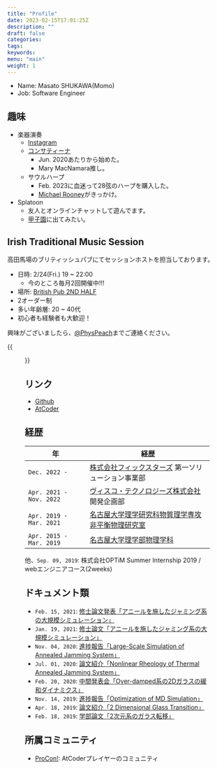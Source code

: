 ```yaml
---
title: "Profile"
date: 2023-02-15T17:01:25Z
description: ""
draft: false
categories:
tags:
keywords:
menu: "main"
weight: 1
---
```


- Name: Masato SHUKAWA(Momo)
- Job: Software Engineer

## 趣味
- 楽器演奏
    - [Instagram](https://www.instagram.com/physpeach/)
    - [コンサティーナ](/concertina)
        - Jun. 2020あたりから始めた。
        - Mary MacNamara推し。
    - サウルハープ
        - Feb. 2023に血迷って28弦のハープを購入した。
        - [Michael Rooney](https://www.youtube.com/watch?v=ZZmFhsy8QSU)がきっかけ。
- Splatoon
    - 友人とオンラインチャットして遊んでます。
    - [甲子園](https://www.nintendo.co.jp/splatoon/koshien2023/index.html)に出てみたい。

## Irish Traditional Music Session
高田馬場のブリティッシュパブにてセッションホストを担当しております。
- 日時: 2/24(Fri.) 19 ~ 22:00
    - 今のところ毎月2回開催中!!!
- 場所: [British Pub 2ND HALF](https://goo.gl/maps/27XqF8UKWmkXboDN9)
- 2オーダー制
- 多い年齢層: 20 ~ 40代
- 初心者も経験者も大歓迎！

興味がございましたら、[@PhysPeach](https://twitter.com/PhysPeach)までご連絡ください。

{{<figure src="/images/2nd_half_session.jpg" title="2ND HALFでのセッション" alt="パブでのセッションの写真" width="400">}}

## リンク
- [Github](https://github.com/physpeach)
- [AtCoder](https://atcoder.jp/users/PhysPeach)

## 経歴

|年|経歴|
|---|---|
|`Dec. 2022 -          `|[株式会社フィックスターズ](https://www.fixstars.com/) 第一ソリューション事業部|
|`Apr. 2021 - Nov. 2022`|[ヴィスコ・テクノロジーズ株式会社](https://www.visco-tech.com/) 開発企画部|
|`Apr. 2019 - Mar. 2021`|[名古屋大学理学研究科物質理学専攻非平衡物理研究室](https://www.r.phys.nagoya-u.ac.jp/)|
|`Apr. 2015 - Mar. 2019`|[名古屋大学理学部物理学科](https://www.phys.nagoya-u.ac.jp/)|

他、`Sep. 09, 2019`: 株式会社OPTiM Summer Internship 2019 / webエンジニアコース(2weeks)

## ドキュメント類
- `Feb. 15, 2021`: [修士論文発表「アニールを施したジャミング系の大規模シミュレーション」](https://drive.google.com/file/d/1J0cRaqSNpD77cV2a7ksEDtCvbdWcaUD2/view?usp=sharing)
- `Jan. 19, 2021`: [修士論文「アニールを施したジャミング系の大規模シミュレーション」](https://drive.google.com/file/d/1Beq5fMAnmSn6BsK5CVzeBb497RuXSBHx/view?usp=sharing)
- `Nov. 04, 2020`: [進捗報告「Large-Scale Simulation of Annealed Jamming System」](https://drive.google.com/file/d/1hGS1XBTjYqO2oEeB_WnnJ2oxp7vKAJcH/view?usp=sharing)
- `Jul. 01, 2020`: [論文紹介「Nonlinear Rheology of Thermal Annealed Jamming System」](https://drive.google.com/file/d/1I7z0g4la1BpqIO-mF6Ll2uw_85nVYs7H/view?usp=sharing)
- `Feb. 20, 2020`: [中間発表会「Over-damped系の2Dガラスの緩和ダイナミクス」](https://drive.google.com/file/d/1UMkXqDoY1DD8k2w4tynUIfMZL185BlRO/view?usp=sharing)
- `Nov. 14, 2019`: [進捗報告「Optimization of MD Simulation」](https://drive.google.com/file/d/1Yl9DkAypthPwrB2JWMQwQWSZgM6WYZIT/view?usp=sharing)
- `Apr. 18, 2019`: [論文紹介「2 Dimensional Glass Transition」](https://drive.google.com/file/d/1G6AtqoRHDK4CW6vtewR4QmpLSS60-TD6/view?usp=sharing)
- `Feb. 18, 2019`: [学部論文「2次元系のガラス転移」](https://drive.google.com/file/d/1GcEFb9Tl6dJ5yRhTS9oD0Fw7MOAN3Q8n/view?usp=sharing)

## 所属コミュニティ
- [ProCon!](https://disboard.org/ja/server/827090738473992222): AtCoderプレイヤーのコミュニティ